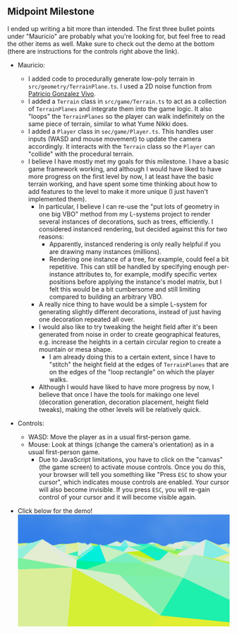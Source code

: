 ## Midpoint Milestone

I ended up writing a bit more than intended. The first three bullet points under "Mauricio" are probably what you're looking for, but feel free to read the other items as well. Make sure to check out the demo at the bottom (there are instructions for the controls right above the link).

- Mauricio: 
  - I added code to procedurally generate low-poly terrain in `src/geometry/TerrainPlane.ts`. I used a 2D noise function from [Patricio Gonzalez Vivo](https://gist.github.com/patriciogonzalezvivo/670c22f3966e662d2f83).
  - I added a `Terrain` class in `src/game/Terrain.ts` to act as a collection of `TerrainPlanes` and integrate them into the game logic. It also "loops" the `TerrainPlanes` so the player can walk indefinitely on the same piece of terrain, similar to what Yume Nikki does.
  - I added a `Player` class in `sec/game/Player.ts`. This handles user inputs (WASD and mouse movement) to update the camera accordingly. It interacts with the `Terrain` class so the `Player` can "collide" with the procedural terrain.
  - I believe I have mostly met my goals for this milestone. I have a basic game framework working, and although I would have liked to have more progress on the first level by now, I at least have the basic terrain working, and have spent some time thinking about how to add features to the level to make it more unique (I just haven't implemented them).
    - In particular, I believe I can re-use the "put lots of geometry in one big VBO" method from my L-systems project to render several instances of decorations, such as trees, efficiently. I considered instanced rendering, but decided against this for two reasons:
      - Apparently, instanced rendering is only really helpful if you are drawing many instances (millions).
      - Rendering one instance of a tree, for example, could feel a bit repetitive. This can still be handled by specifying enough per-instance attributes to, for example, modify specific vertex positions before applying the instance's model matrix, but I felt this would be a bit cumbersome and still limiting compared to building an arbitrary VBO.
    - A really nice thing to have would be a simple L-system for generating slightly different decorations, instead of just having one decoration repeated all over.
    - I would also like to try tweaking the height field after it's been generated from noise in order to create geographical features, e.g. increase the heights in a certain circular region to create a mountain or mesa shape.
      - I am already doing this to a certain extent, since I have to "stitch" the height field at the edges of `TerrainPlanes` that are on the edges of the "loop rectangle" on which the player walks.
    - Although I would have liked to have more progress by now, I believe that once I have the tools for makingo one level (decoration generation, decoration placement, height field tweaks), making the other levels will be relatively quick.

- Controls:
  - WASD: Move the player as in a usual first-person game.
  - Mouse: Look at things (change the camera's orientation) as in a usual first-person game.
    - Due to JavaScript limitations, you have to click on the "canvas" (the game screen) to activate mouse controls. Once you do this, your browser will tell you something like "Press `ESC` to show your cursor", which indicates mouse controls are enabled. Your cursor will also become invisible. If you press `ESC`, you will re-gain control of your cursor and it will become visible again.

- Click below for the demo!
[![](../img/milestone.png)](https://maukmu.github.io/procedural-final-project/)